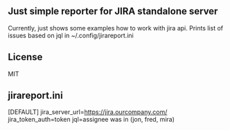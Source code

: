 ## Just simple reporter for JIRA standalone server
Currently, just shows some examples how to work with jira api.
Prints list of issues based on jql in ~/.config/jirareport.ini 

## License
MIT

## jirareport.ini
[DEFAULT]
jira_server_url=https://jira.ourcompany.com/
jira_token_auth=token
jql=assignee was in (jon, fred, mira)
